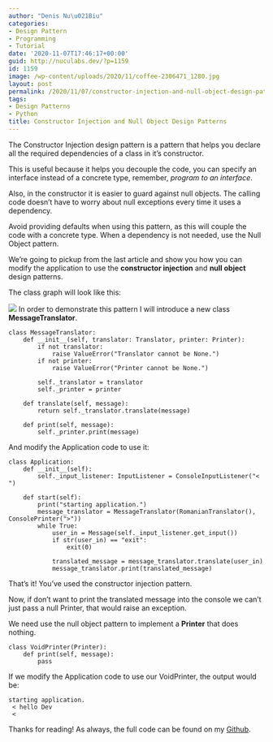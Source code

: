 ```yaml
---
author: "Denis Nu\u021Biu"
categories:
- Design Pattern
- Programming
- Tutorial
date: '2020-11-07T17:46:17+00:00'
guid: http://nuculabs.dev/?p=1159
id: 1159
image: /wp-content/uploads/2020/11/coffee-2306471_1280.jpg
layout: post
permalink: /2020/11/07/constructor-injection-and-null-object-design-patterns/
tags:
- Design Patterns
- Python
title: Constructor Injection and Null Object Design Patterns
---
```

The Constructor Injection design pattern is a pattern that helps you declare all the required dependencies of a class in it’s constructor.


This is useful because it helps you decouple the code, you can specify an interface instead of a concrete type, remember, *program to an interface*.


Also, in the constructor it is easier to guard against null objects. The calling code doesn’t have to worry about null exceptions every time it uses a dependency.


Avoid providing defaults when using this pattern, as this will couple the code with a concrete type. When a dependency is not needed, use the Null Object pattern.


We’re going to pickup from the last article and show you how you can modify the application to use the **constructor injection** and **null object** design patterns.


The class graph will look like this:


![](/wp-content/uploads/2020/11/constructor-injector-design-pattern1.png?w=541)
In order to demonstrate this pattern I will introduce a new class **MessageTranslator**.


```
class MessageTranslator:
    def __init__(self, translator: Translator, printer: Printer):
        if not translator:
            raise ValueError("Translator cannot be None.")
        if not printer:
            raise ValueError("Printer cannot be None.")

        self._translator = translator
        self._printer = printer

    def translate(self, message):
        return self._translator.translate(message)

    def print(self, message):
        self._printer.print(message)
```


And modify the Application code to use it:


```
class Application:
    def __init__(self):
        self._input_listener: InputListener = ConsoleInputListener("< ")

    def start(self):
        print("starting application.")
        message_translator = MessageTranslator(RomanianTranslator(), ConsolePrinter(">"))
        while True:
            user_in = Message(self._input_listener.get_input())
            if str(user_in) == "exit":
                exit(0)

            translated_message = message_translator.translate(user_in)
            message_translator.print(translated_message)
```


That’s it! You’ve used the constructor injection pattern.


Now, if don’t want to print the translated message into the console we can’t just pass a null Printer, that would raise an exception.


We need use the null object pattern to implement a **Printer** that does nothing.


```
class VoidPrinter(Printer):
    def print(self, message):
        pass
```


If we modify the Application code to use our VoidPrinter, the output would be:


```
starting application.
 < hello Dev
 < 
```


Thanks for reading! As always, the full code can be found on my [Github](https://github.com/dnutiu/NucuLabs-code/tree/master/python-constructor-injection-design-pattern).